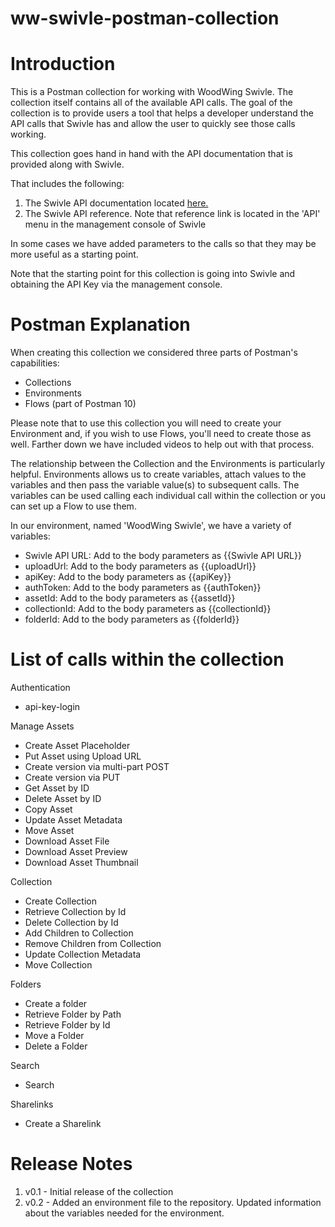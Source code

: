 # ww-swivle-postman-collection
# Introduction

This is a Postman collection for working with WoodWing Swivle. The collection itself contains all of the available API calls. The goal of the collection is to provide users a tool that helps a developer understand the API calls that Swivle has and allow the user to quickly see those calls working. 

This collection goes hand in hand with the API documentation that is provided along with Swivle. 

That includes the following: 

1. The Swivle API documentation located [here.](https://help.swivle.com/en/articles/1696707-the-swivle-api)
2. The Swivle API reference. Note that reference link is located in the 'API' menu in the management console of Swivle

In some cases we have added parameters to the calls so that they may be more useful as a starting point.

Note that the starting point for this collection is going into Swivle and obtaining the API Key via the management console. 

# Postman Explanation

When creating this collection we considered three parts of Postman's capabilities:

- Collections
- Environments
- Flows (part of Postman 10)

Please note that to use this collection you will need to create your Environment and, if you wish to use Flows, you'll need to create those as well. Farther down we have included videos to help out with that process.

The relationship between the Collection and the Environments is particularly helpful. Environments allows us to create variables, attach values to the variables and then pass the variable value(s) to subsequent calls. The variables can be used calling each individual call within the collection or you can set up a Flow to use them.

In our environment, named 'WoodWing Swivle', we have a variety of variables:

- Swivle API URL: Add to the body parameters as {{Swivle API URL}}
- uploadUrl: Add to the body parameters as {{uploadUrl}}
- apiKey: Add to the body parameters as {{apiKey}}
- authToken: Add to the body parameters as {{authToken}}
- assetId: Add to the body parameters as {{assetId}}
- collectionId: Add to the body parameters as {{collectionId}}
- folderId: Add to the body parameters as {{folderId}}

# List of calls within the collection

Authentication
- api-key-login

Manage Assets
- Create Asset Placeholder
- Put Asset using Upload URL
- Create version via multi-part POST
- Create version via PUT
- Get Asset by ID
- Delete Asset by ID
- Copy Asset
- Update Asset Metadata
- Move Asset
- Download Asset File
- Download Asset Preview
- Download Asset Thumbnail

Collection
- Create Collection
- Retrieve Collection by Id
- Delete Collection by Id
- Add Children to Collection
- Remove Children from Collection
- Update Collection Metadata
- Move Collection
   
Folders
- Create a folder
- Retrieve Folder by Path
- Retrieve Folder by Id
- Move a Folder
- Delete a Folder
   
Search
- Search
   
Sharelinks
- Create a Sharelink

# Release Notes
1. v0.1 - Initial release of the collection
2. v0.2 - Added an environment file to the repository. Updated information about the variables needed for the environment.
